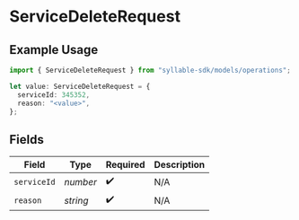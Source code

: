 # ServiceDeleteRequest

## Example Usage

```typescript
import { ServiceDeleteRequest } from "syllable-sdk/models/operations";

let value: ServiceDeleteRequest = {
  serviceId: 345352,
  reason: "<value>",
};
```

## Fields

| Field              | Type               | Required           | Description        |
| ------------------ | ------------------ | ------------------ | ------------------ |
| `serviceId`        | *number*           | :heavy_check_mark: | N/A                |
| `reason`           | *string*           | :heavy_check_mark: | N/A                |